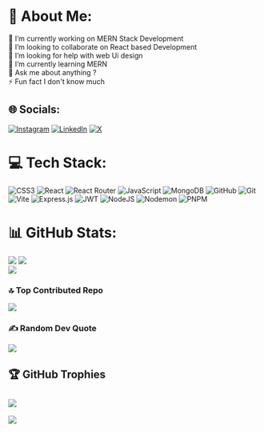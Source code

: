 # 💫 About Me:

🔭 I’m currently working on MERN Stack Development<br>👯 I’m looking to collaborate on React based Development<br>🤝 I’m looking for help with web Ui design<br>🌱 I’m currently learning MERN<br>💬 Ask me about anything ?<br>⚡ Fun fact I don't know much

## 🌐 Socials:

[![Instagram](https://img.shields.io/badge/Instagram-%23E4405F.svg?logo=Instagram&logoColor=white)](https://www.instagram.com/grep_many/) [![LinkedIn](https://img.shields.io/badge/LinkedIn-%230077B5.svg?logo=linkedin&logoColor=white)](https://www.linkedin.com/in/manish-kumar-yadav-a27aa1340) [![X](https://img.shields.io/badge/X-black.svg?logo=X&logoColor=white)](https://x.com/grep_many)

# 💻 Tech Stack:

![CSS3](https://img.shields.io/badge/css3-%231572B6.svg?style=for-the-badge&logo=css3&logoColor=white) ![React](https://img.shields.io/badge/react-%2320232a.svg?style=for-the-badge&logo=react&logoColor=%2361DAFB) ![React Router](https://img.shields.io/badge/React_Router-CA4245?style=for-the-badge&logo=react-router&logoColor=white) ![JavaScript](https://img.shields.io/badge/javascript-%23323330.svg?style=for-the-badge&logo=javascript&logoColor=%23F7DF1E) ![MongoDB](https://img.shields.io/badge/MongoDB-%234ea94b.svg?style=for-the-badge&logo=mongodb&logoColor=white) ![GitHub](https://img.shields.io/badge/github-%23121011.svg?style=for-the-badge&logo=github&logoColor=white) ![Git](https://img.shields.io/badge/git-%23F05033.svg?style=for-the-badge&logo=git&logoColor=white) ![Vite](https://img.shields.io/badge/vite-%23646CFF.svg?style=for-the-badge&logo=vite&logoColor=white) ![Express.js](https://img.shields.io/badge/express.js-%23404d59.svg?style=for-the-badge&logo=express&logoColor=%2361DAFB) ![JWT](https://img.shields.io/badge/JWT-black?style=for-the-badge&logo=JSON%20web%20tokens) ![NodeJS](https://img.shields.io/badge/node.js-6DA55F?style=for-the-badge&logo=node.js&logoColor=white) ![Nodemon](https://img.shields.io/badge/NODEMON-%23323330.svg?style=for-the-badge&logo=nodemon&logoColor=%BBDEAD) ![PNPM](https://img.shields.io/badge/pnpm-%234a4a4a.svg?style=for-the-badge&logo=pnpm&logoColor=f69220)

# 📊 GitHub Stats:

![](https://github-readme-stats.vercel.app/api?username=grep-many&theme=dark&hide_border=false&include_all_commits=false&count_private=false) ![](https://github-readme-stats.vercel.app/api/top-langs/?username=grep-many&theme=dark&hide_border=false&include_all_commits=false&count_private=false&layout=compact)<br/>
![](https://github-readme-streak-stats.herokuapp.com/?user=grep-many&theme=dark&hide_border=false)<br/>


### 🔝 Top Contributed Repo

![](https://github-contributor-stats.vercel.app/api?username=grep-many&limit=5&theme=neon&combine_all_yearly_contributions=true)


### ✍️ Random Dev Quote

![](https://quotes-github-readme.vercel.app/api?type=vetical&theme=merko)

## 🏆 GitHub Trophies

![](https://github-profile-trophy.vercel.app/?username=grep-many&theme=radical&no-frame=true&no-bg=true&margin-w=4)
---

[![](https://visitcount.itsvg.in/api?id=grep-many&icon=5&color=12)](https://visitcount.itsvg.in)

<!-- Proudly created with GPRM ( https://gprm.itsvg.in ) -->
